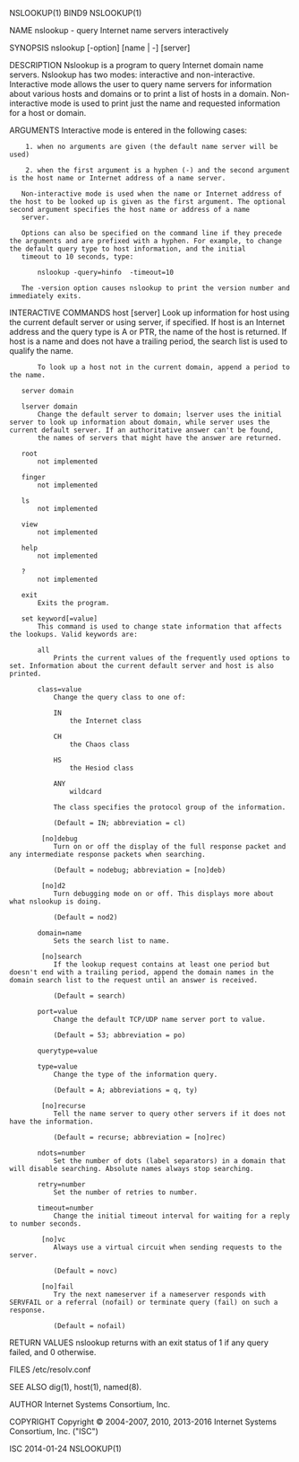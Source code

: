 NSLOOKUP(1)                                                                                         BIND9                                                                                         NSLOOKUP(1)



NAME
       nslookup - query Internet name servers interactively

SYNOPSIS
       nslookup [-option] [name | -] [server]

DESCRIPTION
       Nslookup is a program to query Internet domain name servers.  Nslookup has two modes: interactive and non-interactive. Interactive mode allows the user to query name servers for information about
       various hosts and domains or to print a list of hosts in a domain. Non-interactive mode is used to print just the name and requested information for a host or domain.

ARGUMENTS
       Interactive mode is entered in the following cases:

        1. when no arguments are given (the default name server will be used)

        2. when the first argument is a hyphen (-) and the second argument is the host name or Internet address of a name server.

       Non-interactive mode is used when the name or Internet address of the host to be looked up is given as the first argument. The optional second argument specifies the host name or address of a name
       server.

       Options can also be specified on the command line if they precede the arguments and are prefixed with a hyphen. For example, to change the default query type to host information, and the initial
       timeout to 10 seconds, type:

           nslookup -query=hinfo  -timeout=10

       The -version option causes nslookup to print the version number and immediately exits.

INTERACTIVE COMMANDS
       host [server]
           Look up information for host using the current default server or using server, if specified. If host is an Internet address and the query type is A or PTR, the name of the host is returned. If
           host is a name and does not have a trailing period, the search list is used to qualify the name.

           To look up a host not in the current domain, append a period to the name.

       server domain

       lserver domain
           Change the default server to domain; lserver uses the initial server to look up information about domain, while server uses the current default server. If an authoritative answer can't be found,
           the names of servers that might have the answer are returned.

       root
           not implemented

       finger
           not implemented

       ls
           not implemented

       view
           not implemented

       help
           not implemented

       ?
           not implemented

       exit
           Exits the program.

       set keyword[=value]
           This command is used to change state information that affects the lookups. Valid keywords are:

           all
               Prints the current values of the frequently used options to set. Information about the current default server and host is also printed.

           class=value
               Change the query class to one of:

               IN
                   the Internet class

               CH
                   the Chaos class

               HS
                   the Hesiod class

               ANY
                   wildcard

               The class specifies the protocol group of the information.

               (Default = IN; abbreviation = cl)

            [no]debug
               Turn on or off the display of the full response packet and any intermediate response packets when searching.

               (Default = nodebug; abbreviation = [no]deb)

            [no]d2
               Turn debugging mode on or off. This displays more about what nslookup is doing.

               (Default = nod2)

           domain=name
               Sets the search list to name.

            [no]search
               If the lookup request contains at least one period but doesn't end with a trailing period, append the domain names in the domain search list to the request until an answer is received.

               (Default = search)

           port=value
               Change the default TCP/UDP name server port to value.

               (Default = 53; abbreviation = po)

           querytype=value

           type=value
               Change the type of the information query.

               (Default = A; abbreviations = q, ty)

            [no]recurse
               Tell the name server to query other servers if it does not have the information.

               (Default = recurse; abbreviation = [no]rec)

           ndots=number
               Set the number of dots (label separators) in a domain that will disable searching. Absolute names always stop searching.

           retry=number
               Set the number of retries to number.

           timeout=number
               Change the initial timeout interval for waiting for a reply to number seconds.

            [no]vc
               Always use a virtual circuit when sending requests to the server.

               (Default = novc)

            [no]fail
               Try the next nameserver if a nameserver responds with SERVFAIL or a referral (nofail) or terminate query (fail) on such a response.

               (Default = nofail)


RETURN VALUES
       nslookup returns with an exit status of 1 if any query failed, and 0 otherwise.

FILES
       /etc/resolv.conf

SEE ALSO
       dig(1), host(1), named(8).

AUTHOR
       Internet Systems Consortium, Inc.

COPYRIGHT
       Copyright © 2004-2007, 2010, 2013-2016 Internet Systems Consortium, Inc. ("ISC")



ISC                                                                                               2014-01-24                                                                                      NSLOOKUP(1)
